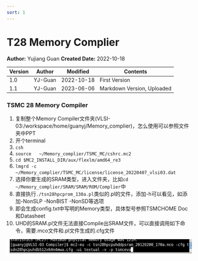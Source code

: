 ```yaml
---
sort: 1
---
```



# T28 Memory Complier

**Author:** Yujiang Guan 	**Created Date:** 2022-10-18

|Version|Author|Modified|Contents|
| ---------| ---------| ------------| ----------------------------|
|1.0|YJ-Guan|2022-10-18|First Version|
|1.1|YJ-Guan|2023-06-06|Markdown Version, Uploaded|

### TSMC 28 Memory Compiler

1. 复制整个Memory Compiler文件夹(VLSI-03:/workspace/home/guanyj/Memory_complier)，怎么使用可以参照文件夹中PPT
2. 开个terminal
3. ​`csh`​
4. ​`source   ~/Memory_complier/TSMC_MC/cshrc.mc2`​
5. ​`cd $MC2_INSTALL_DIR/aux/flexlm/amd64_re3`​
6. ​`lmgrd -c ~/Memory_complier/TSMC_MC/license/license_20220407_vlsi03.dat`​
7. 选择你要生成的SRAM类型，进入文件夹，比如`cd ~/Memory_complier/SRAM/SRAM/ROM/Complier`​中
8. 直接执行`./tsn28hpcprom_130a.pl`​类似的.pl的文件，添加-h可以看见，如添加-NonSLP    -NonBIST -NonSD等选项
9. 即会生成config.txt中写明的Memory类型，具体型号参照TSMCHOME Doc和Datasheet
10. UHD的SRAM.pl文件无法直接Compile出SRAM文件，可以直接调用如下命令，需要.mco文件和.pl文件生成的.cfg文件

​![](assets/image-20230606153916-g22p1us.png)​
